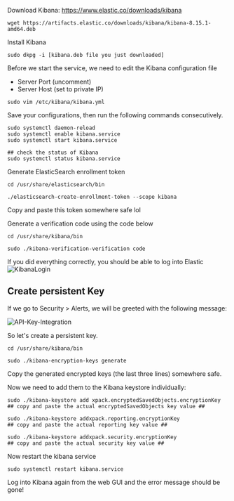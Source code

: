 Download Kibana: https://www.elastic.co/downloads/kibana
```shell
wget https://artifacts.elastic.co/downloads/kibana/kibana-8.15.1-amd64.deb
```

Install Kibana
```shell
sudo dkpg -i [kibana.deb file you just downloaded]
```

Before we start the service, we need to edit the Kibana configuration file
- Server Port (uncomment)
- Server Host (set to private IP)
```shell
sudo vim /etc/kibana/kibana.yml
```

Save your configurations, then run the following commands consecutively.
```shell
sudo systemctl daemon-reload
sudo systemctl enable kibana.service
sudo systemctl start kibana.service

## check the status of Kibana
sudo systemctl status kibana.service
```

Generate ElasticSearch enrollment token
```shell
cd /usr/share/elasticsearch/bin

./elasticsearch-create-enrollment-token --scope kibana
```
Copy and paste this token somewhere safe lol 

Generate a verification code using the code below
```shell
cd /usr/share/kibana/bin

sudo ./kibana-verification-verification code
```

If you did everything correctly, you should be able to log into Elastic
![KibanaLogin](https://github.com/user-attachments/assets/1b4d66e4-5668-44d8-85ab-97119885c29c)

## Create persistent Key 
If we go to Security > Alerts, we will be greeted with the following message:

![API-Key-Integration](https://github.com/user-attachments/assets/1304e4d0-7690-46f0-b8cd-03274637e9da)

So let's create a persistent key.

```shell
cd /usr/share/kibana/bin

sudo ./kibana-encryption-keys generate
```

Copy the generated encrypted keys (the last three lines) somewhere safe. 

Now we need to add them to the Kibana keystore individually:
```shell
sudo ./kibana-keystore add xpack.encryptedSavedObjects.encryptionKey
## copy and paste the actual encryptedSavedObjects key value ##
 
sudo ./kibana-keystore addxpack.reporting.encryptionKey
## copy and paste the actual reporting key value ##

sudo ./kibana-keystore addxpack.security.encryptionKey
## copy and paste the actual security key value ##
```

Now restart the kibana service
```shell 
sudo systemctl restart kibana.service
```

Log into Kibana again from the web GUI and the error message should be gone!